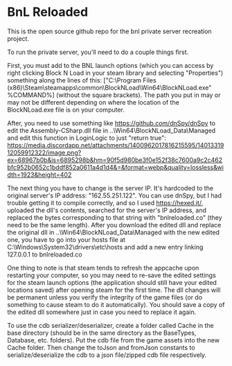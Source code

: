 # BnL Reloaded
This is the open source github repo for the bnl private server recreation project.

To run the private server, you'll need to do a couple things first.

First, you must add to the BNL launch options (which you can access by right clicking Block N Load in your steam library and selecting "Properties") something along the lines of this: ["C:\Program Files (x86)\Steam\steamapps\common\BlockNLoad\Win64\BlockNLoad.exe" %COMMAND%] (without the square brackets). The path you put in may or may not be different depending on where the location of the BlockNLoad.exe file is on your computer.

After, you need to use something like https://github.com/dnSpy/dnSpy to edit the Assembly-CSharp.dll file in ..\Win64\BlockNLoad_Data\Managed and edit this function in LoginLogic to just "return true": https://media.discordapp.net/attachments/1400962017816215595/1401331912059912322/image.png?ex=68967b0b&is=6895298b&hm=90f5d980be3f0e152f38c7600a9c2c462bfc952b0652c1bddf852a0611a4d1d4&=&format=webp&quality=lossless&width=1923&height=402 

The next thing you have to change is the server IP. It's hardcoded to the original server's IP address: "162.55.251.122". You can use dnSpy, but I had trouble getting it to compile correctly, and so I used https://hexed.it/, uploaded the dll's contents, searched for the server's IP address, and replaced the bytes corresponding to that string with "bnlreloaded.co" (they need to be the same length). After you download the edited dll and replace the original dll in ..\Win64\BlockNLoad_Data\Managed with the new edited one, you have to go into your hosts file at C:\Windows\System32\drivers\etc\hosts and add a new entry linking 127.0.0.1 to bnlreloaded.co

One thing to note is that steam tends to refresh the appcache upon restarting your computer, so you may need to re-save the edited settings for the steam launch options (the application should still have your edited locations saved) after opening steam for the first time. The dll changes will be permanent unless you verify the integrity of the game files (or do something to cause steam to do it automatically). You should save a copy of the edited dll somewhere just in case you need to replace it again.

To use the cdb serializer/deserializer, create a folder called Cache in the base directory (should be in the same directory as the BaseTypes, Database, etc. folders). Put the cdb file from the game assets into the new Cache folder. Then change the toJson and fromJson constants to serialize/deserialize the cdb to a json file/zipped cdb file respectively.
